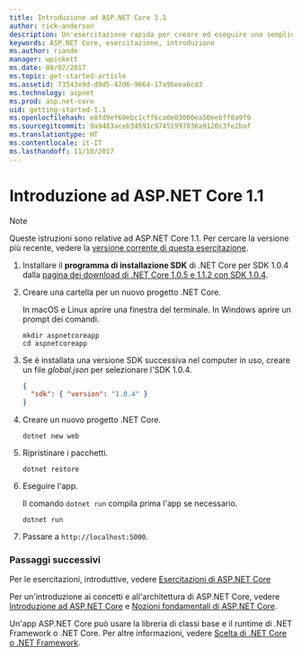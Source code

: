 ```yaml
---
title: Introduzione ad ASP.NET Core 1.1
author: rick-anderson
description: Un'esercitazione rapida per creare ed eseguire una semplice app Hello World usando ASP.NET Core 1.1.
keywords: ASP.NET Core, esercitazione, introduzione
ms.author: riande
manager: wpickett
ms.date: 08/07/2017
ms.topic: get-started-article
ms.assetid: 73543e9d-d9d5-47d6-9664-17a9beea6cd3
ms.technology: aspnet
ms.prod: asp.net-core
uid: getting-started-1.1
ms.openlocfilehash: e8fd9ef60ebc1cff6ca0e03000ea50eebff0a9f9
ms.sourcegitcommit: 9a9483aceb34591c97451997036a9120c3fe2baf
ms.translationtype: HT
ms.contentlocale: it-IT
ms.lasthandoff: 11/10/2017
---
```

# <a name="getting-started-with-aspnet-core-11"></a>Introduzione ad ASP.NET Core 1.1

> [!NOTE]
> Queste istruzioni sono relative ad ASP.NET Core 1.1. Per cercare la versione più recente, vedere la [versione corrente di questa esercitazione](xref:getting-started).

1. Installare il **programma di installazione SDK** di .NET Core per SDK 1.0.4 dalla [pagina dei download di .NET Core 1.0.5 e 1.1.2 con SDK 1.0.4](https://github.com/dotnet/core/blob/master/release-notes/download-archives/1.0.5-download.md).

2. Creare una cartella per un nuovo progetto .NET Core.

   In macOS e Linux aprire una finestra del terminale. In Windows aprire un prompt dei comandi.

   ```terminal
   mkdir aspnetcoreapp
   cd aspnetcoreapp
   ```

2. Se è installata una versione SDK successiva nel computer in uso, creare un file *global.json* per selezionare l'SDK 1.0.4.

   ```json
   {
     "sdk": { "version": "1.0.4" }
   }
   ```

2. Creare un nuovo progetto .NET Core.

   ```terminal
   dotnet new web
   ```
   
3.  Ripristinare i pacchetti.

    ```terminal
    dotnet restore
    ```

4. Eseguire l'app.

   Il comando `dotnet run` compila prima l'app se necessario.

   ```terminal
   dotnet run
   ```

5. Passare a `http://localhost:5000`.

<!-- H3 to avoid a single-entry internal TOC -->
### <a name="next-steps"></a>Passaggi successivi

Per le esercitazioni, introduttive, vedere [Esercitazioni di ASP.NET Core](tutorials/index.md)

Per un'introduzione ai concetti e all'architettura di ASP.NET Core, vedere [Introduzione ad ASP.NET Core](index.md) e [Nozioni fondamentali di ASP.NET Core](fundamentals/index.md).

Un'app ASP.NET Core può usare la libreria di classi base e il runtime di .NET Framework o .NET Core. Per altre informazioni, vedere [Scelta di .NET Core o .NET Framework](https://docs.microsoft.com/dotnet/articles/standard/choosing-core-framework-server).
